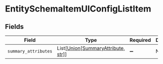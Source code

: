 # EntitySchemaItemUIConfigListItem


## Fields

| Field                                                                                                          | Type                                                                                                           | Required                                                                                                       | Description                                                                                                    |
| -------------------------------------------------------------------------------------------------------------- | -------------------------------------------------------------------------------------------------------------- | -------------------------------------------------------------------------------------------------------------- | -------------------------------------------------------------------------------------------------------------- |
| `summary_attributes`                                                                                           | List[[Union[SummaryAttribute, str]](../../models/shared/entityschemaitemuiconfiglistitemsummaryattributes.md)] | :heavy_minus_sign:                                                                                             | N/A                                                                                                            |